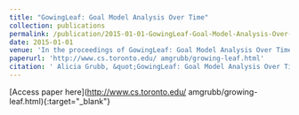 ```yaml
---
title: "GowingLeaf: Goal Model Analysis Over Time"
collection: publications
permalink: /publication/2015-01-01-GowingLeaf-Goal-Model-Analysis-Over-Time
date: 2015-01-01
venue: 'In the proceedings of GowingLeaf: Goal Model Analysis Over Time'
paperurl: 'http://www.cs.toronto.edu/ amgrubb/growing-leaf.html'
citation: ' Alicia Grubb, &quot;GowingLeaf: Goal Model Analysis Over Time.&quot; In the proceedings of GowingLeaf: Goal Model Analysis Over Time, 2015.'
---
```

[Access paper here](http://www.cs.toronto.edu/ amgrubb/growing-leaf.html){:target="_blank"}
